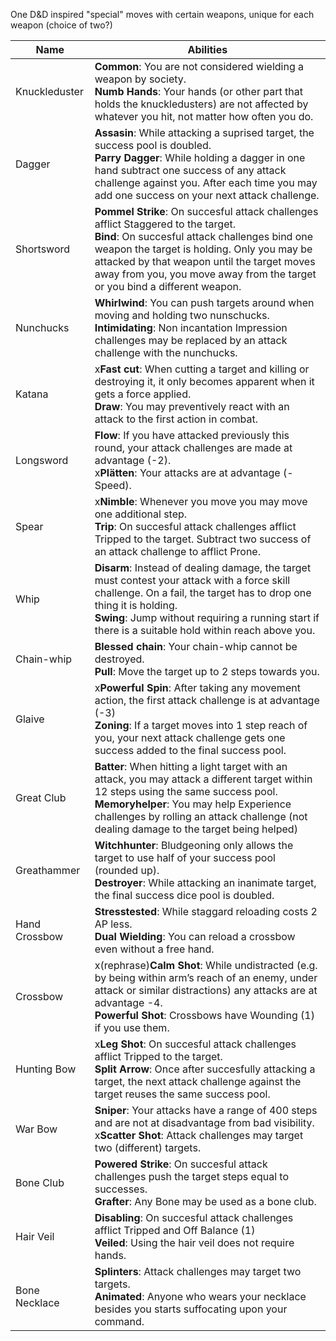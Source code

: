 One D&D inspired "special" moves with certain weapons, unique for each weapon (choice of two?)

| Name          | Abilities                                                                                                                                                                                                                                                                                                         |
| ------------- | ----------------------------------------------------------------------------------------------------------------------------------------------------------------------------------------------------------------------------------------------------------------------------------------------------------------- |
| Knuckleduster | **Common**: You are not considered wielding a weapon by society.<br>**Numb Hands**: Your hands (or other part that holds the knuckledusters) are not affected by whatever you hit, not matter how often you do.                                                                                                   |
| Dagger        | **Assasin**: While attacking a suprised target, the success pool is doubled.<br>**Parry Dagger**: While holding a dagger in one hand subtract one success of any attack challenge against you. After each time you may add one success on your next attack challenge.                                             |
| Shortsword    | **Pommel Strike**: On succesful attack challenges afflict Staggered to the target.<br>**Bind**: On succesful attack challenges bind one weapon the target is holding. Only you may be attacked by that weapon until the target moves away from you, you move away from the target or you bind a different weapon. |
| Nunchucks     | **Whirlwind**: You can push targets around when moving and holding two nunschucks.<br>**Intimidating**: Non incantation Impression challenges may be replaced by an attack challenge with the nunchucks.                                                                                                          |
| Katana        | x**Fast cut**: When cutting a target and killing or destroying it, it only becomes apparent when it gets a force applied.<br>**Draw**: You may preventively react with an attack to the first action in combat.                                                                                                   |
| Longsword     | **Flow**: If you have attacked previously this round, your attack challenges are made at advantage (-2).<br>x**Plätten**: Your attacks are at advantage (-Speed).                                                                                                                                                 |
| Spear         | x**Nimble**: Whenever you move you may move one additional step.<br>**Trip**: On succesful attack challenges afflict Tripped to the target. Subtract two success of an attack challenge to afflict Prone.                                                                                                         |
| Whip          | **Disarm**: Instead of dealing damage, the target must contest your attack with a force skill challenge. On a fail, the target has to drop one thing it is holding.<br>**Swing**: Jump without requiring a running start if there is a suitable hold within reach above you.                                      |
| Chain-whip    | **Blessed chain**: Your chain-whip cannot be destroyed.<br>**Pull**: Move the target up to 2 steps towards you.                                                                                                                                                                                                   |
| Glaive        | x**Powerful Spin**: After taking any movement action, the first attack challenge is at advantage (-3)<br>**Zoning**: If a target moves into 1 step reach of you, your next attack challenge gets one success added to the final success pool.                                                                     |
| Great Club    | **Batter**: When hitting a light target with an attack, you may attack a different target within 12 steps using the same success pool.<br>**Memoryhelper**: You may help Experience challenges by rolling an attack challenge (not dealing damage to the target being helped)                                     |
| Greathammer   | **Witchhunter**: Bludgeoning only allows the target to use half of your success pool (rounded up).<br>**Destroyer**: While attacking an inanimate target, the final success dice pool is doubled.                                                                                                                 |
| Hand Crossbow | **Stresstested**: While staggard reloading costs 2 AP less.<br>**Dual Wielding**: You can reload a crossbow even without a free hand.                                                                                                                                                                             |
| Crossbow      | x(rephrase)**Calm Shot**: While undistracted (e.g. by being within arm’s reach of an enemy, under attack or similar distractions) any attacks are at advantage -4.<br>**Powerful Shot**: Crossbows have Wounding (1) if you use them.                                                                             |
| Hunting Bow   | x**Leg Shot**: On succesful attack challenges afflict Tripped to the target.<br>**Split Arrow**: Once after succesfully attacking a target, the next attack challenge against the target reuses the same success pool.                                                                                            |
| War Bow       | **Sniper**: Your attacks have a range of 400 steps and are not at disadvantage from bad visibility.<br>x**Scatter Shot**: Attack challenges may target two (different) targets.                                                                                                                                   |
| Bone Club     | **Powered Strike**: On succesful attack challenges push the target steps equal to successes.<br>**Grafter**: Any Bone may be used as a bone club.                                                                                                                                                                 |
| Hair Veil     | **Disabling**: On succesful attack challenges afflict Tripped and Off Balance (1)<br>**Veiled**: Using the hair veil does not require hands.                                                                                                                                                                      |
| Bone Necklace | **Splinters**: Attack challenges may target two targets.<br>**Animated**: Anyone who wears your necklace besides you starts suffocating upon your command.                                                                                                                                                        |
